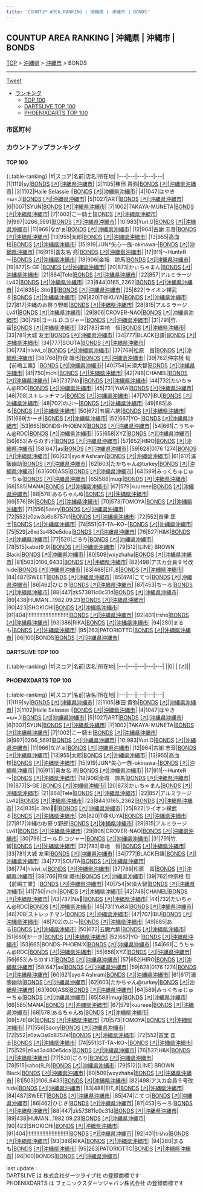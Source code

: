 ```yaml
---
title: 'COUNTUP AREA RANKING | 沖縄県 | 沖縄市 | BONDS'
---
```

## COUNTUP AREA RANKING | 沖縄県 | 沖縄市 | BONDS

[TOP](/darts/rank/) > [沖縄県](/darts/rank/沖縄県/) > [沖縄市](/darts/rank/沖縄県/沖縄市/) > BONDS

___

<a href="https://twitter.com/share?ref_src=twsrc%5Etfw" data-text="COUNTUP AREA RANKING | 沖縄県沖縄市BONDS" class="twitter-share-button" data-hashtags="DARTSLIVE,PHOENIXDARTS,darts,ダーツ" data-show-count="false">Tweet</a>

* [ランキング](#カウントアップランキング)
    * [TOP 100](#top-100)
    * [DARTSLIVE TOP 100](#dartslive-top-100)
    * [PHOENIXDARTS TOP 100](#phoenixdarts-top-100)

### 市区町村

<ul>

</ul>

### カウントアップランキング

#### TOP 100



{:.table-ranking}
|#|スコア|名前|店名|所在地|
|---|---|---|---|---|
|1|1119|<span class="rank-name-pd">sy</span>|<a href="/darts/rank/shops/69568.html">BONDS</a> <a href="https://vs.phoenixdarts.com/jp/shop/shopDetailInfo/s_69568?s_seq=69568">[↗]</a>|<a href="/darts/rank/沖縄県/沖縄市">沖縄県沖縄市</a>|
|2|1105|<span class="rank-name-pd">棟田 貴弥</span>|<a href="/darts/rank/shops/69568.html">BONDS</a> <a href="https://vs.phoenixdarts.com/jp/shop/shopDetailInfo/s_69568?s_seq=69568">[↗]</a>|<a href="/darts/rank/沖縄県/沖縄市">沖縄県沖縄市</a>|
|3|1102|<span class="rank-name-pd">Haile Selassie I</span>|<a href="/darts/rank/shops/69568.html">BONDS</a> <a href="https://vs.phoenixdarts.com/jp/shop/shopDetailInfo/s_69568?s_seq=69568">[↗]</a>|<a href="/darts/rank/沖縄県/沖縄市">沖縄県沖縄市</a>|
|4|1047|<span class="rank-name-pd">はやき =ω=.)</span>|<a href="/darts/rank/shops/69568.html">BONDS</a> <a href="https://vs.phoenixdarts.com/jp/shop/shopDetailInfo/s_69568?s_seq=69568">[↗]</a>|<a href="/darts/rank/沖縄県/沖縄市">沖縄県沖縄市</a>|
|5|1027|<span class="rank-name-pd">ART</span>|<a href="/darts/rank/shops/69568.html">BONDS</a> <a href="https://vs.phoenixdarts.com/jp/shop/shopDetailInfo/s_69568?s_seq=69568">[↗]</a>|<a href="/darts/rank/沖縄県/沖縄市">沖縄県沖縄市</a>|
|6|1007|<span class="rank-name-pd">SYUN</span>|<a href="/darts/rank/shops/69568.html">BONDS</a> <a href="https://vs.phoenixdarts.com/jp/shop/shopDetailInfo/s_69568?s_seq=69568">[↗]</a>|<a href="/darts/rank/沖縄県/沖縄市">沖縄県沖縄市</a>|
|7|1002|<span class="rank-name-pd">TAKAYA-MUNETA</span>|<a href="/darts/rank/shops/69568.html">BONDS</a> <a href="https://vs.phoenixdarts.com/jp/shop/shopDetailInfo/s_69568?s_seq=69568">[↗]</a>|<a href="/darts/rank/沖縄県/沖縄市">沖縄県沖縄市</a>|
|7|1002|<span class="rank-name-pd">こー騎士</span>|<a href="/darts/rank/shops/69568.html">BONDS</a> <a href="https://vs.phoenixdarts.com/jp/shop/shopDetailInfo/s_69568?s_seq=69568">[↗]</a>|<a href="/darts/rank/沖縄県/沖縄市">沖縄県沖縄市</a>|
|9|997|<span class="rank-name-pd">0266_5691</span>|<a href="/darts/rank/shops/69568.html">BONDS</a> <a href="https://vs.phoenixdarts.com/jp/shop/shopDetailInfo/s_69568?s_seq=69568">[↗]</a>|<a href="/darts/rank/沖縄県/沖縄市">沖縄県沖縄市</a>|
|10|983|<span class="rank-name-pd">Yuri.O</span>|<a href="/darts/rank/shops/69568.html">BONDS</a> <a href="https://vs.phoenixdarts.com/jp/shop/shopDetailInfo/s_69568?s_seq=69568">[↗]</a>|<a href="/darts/rank/沖縄県/沖縄市">沖縄県沖縄市</a>|
|11|966|<span class="rank-name-pd">ながぁ</span>|<a href="/darts/rank/shops/69568.html">BONDS</a> <a href="https://vs.phoenixdarts.com/jp/shop/shopDetailInfo/s_69568?s_seq=69568">[↗]</a>|<a href="/darts/rank/沖縄県/沖縄市">沖縄県沖縄市</a>|
|12|964|<span class="rank-name-pd"><span class="pro-icon-pd"></span>古謝 志音</span>|<a href="/darts/rank/shops/69568.html">BONDS</a> <a href="https://vs.phoenixdarts.com/jp/shop/shopDetailInfo/s_69568?s_seq=69568">[↗]</a>|<a href="/darts/rank/沖縄県/沖縄市">沖縄県沖縄市</a>|
|13|955|<span class="rank-name-pd">太郎</span>|<a href="/darts/rank/shops/69568.html">BONDS</a> <a href="https://vs.phoenixdarts.com/jp/shop/shopDetailInfo/s_69568?s_seq=69568">[↗]</a>|<a href="/darts/rank/沖縄県/沖縄市">沖縄県沖縄市</a>|
|13|955|<span class="rank-name-pd">高血 校</span>|<a href="/darts/rank/shops/69568.html">BONDS</a> <a href="https://vs.phoenixdarts.com/jp/shop/shopDetailInfo/s_69568?s_seq=69568">[↗]</a>|<a href="/darts/rank/沖縄県/沖縄市">沖縄県沖縄市</a>|
|15|919|<span class="rank-name-pd">JUN†矢心一族-okinawa-</span>|<a href="/darts/rank/shops/69568.html">BONDS</a> <a href="https://vs.phoenixdarts.com/jp/shop/shopDetailInfo/s_69568?s_seq=69568">[↗]</a>|<a href="/darts/rank/沖縄県/沖縄市">沖縄県沖縄市</a>|
|16|915|<span class="rank-name-pd">喜友名 亮</span>|<a href="/darts/rank/shops/69568.html">BONDS</a> <a href="https://vs.phoenixdarts.com/jp/shop/shopDetailInfo/s_69568?s_seq=69568">[↗]</a>|<a href="/darts/rank/沖縄県/沖縄市">沖縄県沖縄市</a>|
|17|911|<span class="rank-name-pd">～HunteR～</span>|<a href="/darts/rank/shops/69568.html">BONDS</a> <a href="https://vs.phoenixdarts.com/jp/shop/shopDetailInfo/s_69568?s_seq=69568">[↗]</a>|<a href="/darts/rank/沖縄県/沖縄市">沖縄県沖縄市</a>|
|18|906|<span class="rank-name-pd">金城　諒馬</span>|<a href="/darts/rank/shops/69568.html">BONDS</a> <a href="https://vs.phoenixdarts.com/jp/shop/shopDetailInfo/s_69568?s_seq=69568">[↗]</a>|<a href="/darts/rank/沖縄県/沖縄市">沖縄県沖縄市</a>|
|19|877|<span class="rank-name-pd">S-GE.</span>|<a href="/darts/rank/shops/69568.html">BONDS</a> <a href="https://vs.phoenixdarts.com/jp/shop/shopDetailInfo/s_69568?s_seq=69568">[↗]</a>|<a href="/darts/rank/沖縄県/沖縄市">沖縄県沖縄市</a>|
|20|873|<span class="rank-name-pd">かぃちゃまん</span>|<a href="/darts/rank/shops/69568.html">BONDS</a> <a href="https://vs.phoenixdarts.com/jp/shop/shopDetailInfo/s_69568?s_seq=69568">[↗]</a>|<a href="/darts/rank/沖縄県/沖縄市">沖縄県沖縄市</a>|
|21|864|<span class="rank-name-pd">Tele</span>|<a href="/darts/rank/shops/69568.html">BONDS</a> <a href="https://vs.phoenixdarts.com/jp/shop/shopDetailInfo/s_69568?s_seq=69568">[↗]</a>|<a href="/darts/rank/沖縄県/沖縄市">沖縄県沖縄市</a>|
|22|857|<span class="rank-name-pd">アルミラージLv42</span>|<a href="/darts/rank/shops/69568.html">BONDS</a> <a href="https://vs.phoenixdarts.com/jp/shop/shopDetailInfo/s_69568?s_seq=69568">[↗]</a>|<a href="/darts/rank/沖縄県/沖縄市">沖縄県沖縄市</a>|
|23|844|<span class="rank-name-pd">0165_2362</span>|<a href="/darts/rank/shops/69568.html">BONDS</a> <a href="https://vs.phoenixdarts.com/jp/shop/shopDetailInfo/s_69568?s_seq=69568">[↗]</a>|<a href="/darts/rank/沖縄県/沖縄市">沖縄県沖縄市</a>|
|24|835|<span class="rank-name-pd">c.3itö🦋✨</span>|<a href="/darts/rank/shops/69568.html">BONDS</a> <a href="https://vs.phoenixdarts.com/jp/shop/shopDetailInfo/s_69568?s_seq=69568">[↗]</a>|<a href="/darts/rank/沖縄県/沖縄市">沖縄県沖縄市</a>|
|25|822|<span class="rank-name-pd">ライオン裸武８</span>|<a href="/darts/rank/shops/69568.html">BONDS</a> <a href="https://vs.phoenixdarts.com/jp/shop/shopDetailInfo/s_69568?s_seq=69568">[↗]</a>|<a href="/darts/rank/沖縄県/沖縄市">沖縄県沖縄市</a>|
|26|820|<span class="rank-name-pd">T@KUYA</span>|<a href="/darts/rank/shops/69568.html">BONDS</a> <a href="https://vs.phoenixdarts.com/jp/shop/shopDetailInfo/s_69568?s_seq=69568">[↗]</a>|<a href="/darts/rank/沖縄県/沖縄市">沖縄県沖縄市</a>|
|27|817|<span class="rank-name-pd">沖縄のお祭り野郎</span>|<a href="/darts/rank/shops/69568.html">BONDS</a> <a href="https://vs.phoenixdarts.com/jp/shop/shopDetailInfo/s_69568?s_seq=69568">[↗]</a>|<a href="/darts/rank/沖縄県/沖縄市">沖縄県沖縄市</a>|
|28|815|<span class="rank-name-pd">アルミラージLv41</span>|<a href="/darts/rank/shops/69568.html">BONDS</a> <a href="https://vs.phoenixdarts.com/jp/shop/shopDetailInfo/s_69568?s_seq=69568">[↗]</a>|<a href="/darts/rank/沖縄県/沖縄市">沖縄県沖縄市</a>|
|29|806|<span class="rank-name-pd">CROVER-NAO</span>|<a href="/darts/rank/shops/69568.html">BONDS</a> <a href="https://vs.phoenixdarts.com/jp/shop/shopDetailInfo/s_69568?s_seq=69568">[↗]</a>|<a href="/darts/rank/沖縄県/沖縄市">沖縄県沖縄市</a>|
|30|796|<span class="rank-name-pd">ゴール.D.コジャー</span>|<a href="/darts/rank/shops/69568.html">BONDS</a> <a href="https://vs.phoenixdarts.com/jp/shop/shopDetailInfo/s_69568?s_seq=69568">[↗]</a>|<a href="/darts/rank/沖縄県/沖縄市">沖縄県沖縄市</a>|
|31|791|<span class="rank-name-pd">竹.留</span>|<a href="/darts/rank/shops/69568.html">BONDS</a> <a href="https://vs.phoenixdarts.com/jp/shop/shopDetailInfo/s_69568?s_seq=69568">[↗]</a>|<a href="/darts/rank/沖縄県/沖縄市">沖縄県沖縄市</a>|
|32|783|<span class="rank-name-pd">幸地　恒</span>|<a href="/darts/rank/shops/69568.html">BONDS</a> <a href="https://vs.phoenixdarts.com/jp/shop/shopDetailInfo/s_69568?s_seq=69568">[↗]</a>|<a href="/darts/rank/沖縄県/沖縄市">沖縄県沖縄市</a>|
|33|781|<span class="rank-name-pd"><span class="pro-icon-pd"></span>大城 友里</span>|<a href="/darts/rank/shops/69568.html">BONDS</a> <a href="https://vs.phoenixdarts.com/jp/shop/shopDetailInfo/s_69568?s_seq=69568">[↗]</a>|<a href="/darts/rank/沖縄県/沖縄市">沖縄県沖縄市</a>|
|34|777|<span class="rank-name-pd">BLACK日課</span>|<a href="/darts/rank/shops/69568.html">BONDS</a> <a href="https://vs.phoenixdarts.com/jp/shop/shopDetailInfo/s_69568?s_seq=69568">[↗]</a>|<a href="/darts/rank/沖縄県/沖縄市">沖縄県沖縄市</a>|
|34|777|<span class="rank-name-pd">SOUTA</span>|<a href="/darts/rank/shops/69568.html">BONDS</a> <a href="https://vs.phoenixdarts.com/jp/shop/shopDetailInfo/s_69568?s_seq=69568">[↗]</a>|<a href="/darts/rank/沖縄県/沖縄市">沖縄県沖縄市</a>|
|36|774|<span class="rank-name-pd">hivivi_o</span>|<a href="/darts/rank/shops/69568.html">BONDS</a> <a href="https://vs.phoenixdarts.com/jp/shop/shopDetailInfo/s_69568?s_seq=69568">[↗]</a>|<a href="/darts/rank/沖縄県/沖縄市">沖縄県沖縄市</a>|
|37|769|<span class="rank-name-pd">松原　昌</span>|<a href="/darts/rank/shops/69568.html">BONDS</a> <a href="https://vs.phoenixdarts.com/jp/shop/shopDetailInfo/s_69568?s_seq=69568">[↗]</a>|<a href="/darts/rank/沖縄県/沖縄市">沖縄県沖縄市</a>|
|38|766|<span class="rank-name-pd">狩俣 颯也</span>|<a href="/darts/rank/shops/69568.html">BONDS</a> <a href="https://vs.phoenixdarts.com/jp/shop/shopDetailInfo/s_69568?s_seq=69568">[↗]</a>|<a href="/darts/rank/沖縄県/沖縄市">沖縄県沖縄市</a>|
|39|762|<span class="rank-name-pd">仲宗根 旬【前嶋工業】</span>|<a href="/darts/rank/shops/69568.html">BONDS</a> <a href="https://vs.phoenixdarts.com/jp/shop/shopDetailInfo/s_69568?s_seq=69568">[↗]</a>|<a href="/darts/rank/沖縄県/沖縄市">沖縄県沖縄市</a>|
|40|754|<span class="rank-name-pd">米須大智</span>|<a href="/darts/rank/shops/69568.html">BONDS</a> <a href="https://vs.phoenixdarts.com/jp/shop/shopDetailInfo/s_69568?s_seq=69568">[↗]</a>|<a href="/darts/rank/沖縄県/沖縄市">沖縄県沖縄市</a>|
|41|750|<span class="rank-name-pd">mchi</span>|<a href="/darts/rank/shops/69568.html">BONDS</a> <a href="https://vs.phoenixdarts.com/jp/shop/shopDetailInfo/s_69568?s_seq=69568">[↗]</a>|<a href="/darts/rank/沖縄県/沖縄市">沖縄県沖縄市</a>|
|42|748|<span class="rank-name-pd">CHANEL</span>|<a href="/darts/rank/shops/69568.html">BONDS</a> <a href="https://vs.phoenixdarts.com/jp/shop/shopDetailInfo/s_69568?s_seq=69568">[↗]</a>|<a href="/darts/rank/沖縄県/沖縄市">沖縄県沖縄市</a>|
|43|737|<span class="rank-name-pd">Na🌻</span>|<a href="/darts/rank/shops/69568.html">BONDS</a> <a href="https://vs.phoenixdarts.com/jp/shop/shopDetailInfo/s_69568?s_seq=69568">[↗]</a>|<a href="/darts/rank/沖縄県/沖縄市">沖縄県沖縄市</a>|
|44|732|<span class="rank-name-pd">たいちゃん@RDC</span>|<a href="/darts/rank/shops/69568.html">BONDS</a> <a href="https://vs.phoenixdarts.com/jp/shop/shopDetailInfo/s_69568?s_seq=69568">[↗]</a>|<a href="/darts/rank/沖縄県/沖縄市">沖縄県沖縄市</a>|
|45|731|<span class="rank-name-pd">*YuKA*</span>|<a href="/darts/rank/shops/69568.html">BONDS</a> <a href="https://vs.phoenixdarts.com/jp/shop/shopDetailInfo/s_69568?s_seq=69568">[↗]</a>|<a href="/darts/rank/沖縄県/沖縄市">沖縄県沖縄市</a>|
|46|708|<span class="rank-name-pd">ストレッチマン</span>|<a href="/darts/rank/shops/69568.html">BONDS</a> <a href="https://vs.phoenixdarts.com/jp/shop/shopDetailInfo/s_69568?s_seq=69568">[↗]</a>|<a href="/darts/rank/沖縄県/沖縄市">沖縄県沖縄市</a>|
|47|707|<span class="rank-name-pd">IBU</span>|<a href="/darts/rank/shops/69568.html">BONDS</a> <a href="https://vs.phoenixdarts.com/jp/shop/shopDetailInfo/s_69568?s_seq=69568">[↗]</a>|<a href="/darts/rank/沖縄県/沖縄市">沖縄県沖縄市</a>|
|48|702|<span class="rank-name-pd">のぶ〜</span>|<a href="/darts/rank/shops/69568.html">BONDS</a> <a href="https://vs.phoenixdarts.com/jp/shop/shopDetailInfo/s_69568?s_seq=69568">[↗]</a>|<a href="/darts/rank/沖縄県/沖縄市">沖縄県沖縄市</a>|
|49|685|<span class="rank-name-pd">ある</span>|<a href="/darts/rank/shops/69568.html">BONDS</a> <a href="https://vs.phoenixdarts.com/jp/shop/shopDetailInfo/s_69568?s_seq=69568">[↗]</a>|<a href="/darts/rank/沖縄県/沖縄市">沖縄県沖縄市</a>|
|50|672|<span class="rank-name-pd">五臓六腑</span>|<a href="/darts/rank/shops/69568.html">BONDS</a> <a href="https://vs.phoenixdarts.com/jp/shop/shopDetailInfo/s_69568?s_seq=69568">[↗]</a>|<a href="/darts/rank/沖縄県/沖縄市">沖縄県沖縄市</a>|
|51|669|<span class="rank-name-pd">かーき</span>|<a href="/darts/rank/shops/69568.html">BONDS</a> <a href="https://vs.phoenixdarts.com/jp/shop/shopDetailInfo/s_69568?s_seq=69568">[↗]</a>|<a href="/darts/rank/沖縄県/沖縄市">沖縄県沖縄市</a>|
|52|667|<span class="rank-name-pd">YO-</span>|<a href="/darts/rank/shops/69568.html">BONDS</a> <a href="https://vs.phoenixdarts.com/jp/shop/shopDetailInfo/s_69568?s_seq=69568">[↗]</a>|<a href="/darts/rank/沖縄県/沖縄市">沖縄県沖縄市</a>|
|53|665|<span class="rank-name-pd">BONDS-PHOENIX</span>|<a href="/darts/rank/shops/69568.html">BONDS</a> <a href="https://vs.phoenixdarts.com/jp/shop/shopDetailInfo/s_69568?s_seq=69568">[↗]</a>|<a href="/darts/rank/沖縄県/沖縄市">沖縄県沖縄市</a>|
|54|661|<span class="rank-name-pd">こうちゃん@RDC</span>|<a href="/darts/rank/shops/69568.html">BONDS</a> <a href="https://vs.phoenixdarts.com/jp/shop/shopDetailInfo/s_69568?s_seq=69568">[↗]</a>|<a href="/darts/rank/沖縄県/沖縄市">沖縄県沖縄市</a>|
|55|658|<span class="rank-name-pd">XYZ</span>|<a href="/darts/rank/shops/69568.html">BONDS</a> <a href="https://vs.phoenixdarts.com/jp/shop/shopDetailInfo/s_69568?s_seq=69568">[↗]</a>|<a href="/darts/rank/沖縄県/沖縄市">沖縄県沖縄市</a>|
|56|653|<span class="rank-name-pd">みらのすけ</span>|<a href="/darts/rank/shops/69568.html">BONDS</a> <a href="https://vs.phoenixdarts.com/jp/shop/shopDetailInfo/s_69568?s_seq=69568">[↗]</a>|<a href="/darts/rank/沖縄県/沖縄市">沖縄県沖縄市</a>|
|57|652|<span class="rank-name-pd">HIRO</span>|<a href="/darts/rank/shops/69568.html">BONDS</a> <a href="https://vs.phoenixdarts.com/jp/shop/shopDetailInfo/s_69568?s_seq=69568">[↗]</a>|<a href="/darts/rank/沖縄県/沖縄市">沖縄県沖縄市</a>|
|58|647|<span class="rank-name-pd">as</span>|<a href="/darts/rank/shops/69568.html">BONDS</a> <a href="https://vs.phoenixdarts.com/jp/shop/shopDetailInfo/s_69568?s_seq=69568">[↗]</a>|<a href="/darts/rank/沖縄県/沖縄市">沖縄県沖縄市</a>|
|59|628|<span class="rank-name-pd">0176 1274</span>|<a href="/darts/rank/shops/69568.html">BONDS</a> <a href="https://vs.phoenixdarts.com/jp/shop/shopDetailInfo/s_69568?s_seq=69568">[↗]</a>|<a href="/darts/rank/沖縄県/沖縄市">沖縄県沖縄市</a>|
|60|621|<span class="rank-name-pd">syo＃Ashram</span>|<a href="/darts/rank/shops/69568.html">BONDS</a> <a href="https://vs.phoenixdarts.com/jp/shop/shopDetailInfo/s_69568?s_seq=69568">[↗]</a>|<a href="/darts/rank/沖縄県/沖縄市">沖縄県沖縄市</a>|
|61|617|<span class="rank-name-pd">浦飯幽助</span>|<a href="/darts/rank/shops/69568.html">BONDS</a> <a href="https://vs.phoenixdarts.com/jp/shop/shopDetailInfo/s_69568?s_seq=69568">[↗]</a>|<a href="/darts/rank/沖縄県/沖縄市">沖縄県沖縄市</a>|
|62|603|<span class="rank-name-pd">たかちゃん@turkey</span>|<a href="/darts/rank/shops/69568.html">BONDS</a> <a href="https://vs.phoenixdarts.com/jp/shop/shopDetailInfo/s_69568?s_seq=69568">[↗]</a>|<a href="/darts/rank/沖縄県/沖縄市">沖縄県沖縄市</a>|
|63|600|<span class="rank-name-pd">ASS</span>|<a href="/darts/rank/shops/69568.html">BONDS</a> <a href="https://vs.phoenixdarts.com/jp/shop/shopDetailInfo/s_69568?s_seq=69568">[↗]</a>|<a href="/darts/rank/沖縄県/沖縄市">沖縄県沖縄市</a>|
|64|589|<span class="rank-name-pd">みっくちゅじゅーちゅ</span>|<a href="/darts/rank/shops/69568.html">BONDS</a> <a href="https://vs.phoenixdarts.com/jp/shop/shopDetailInfo/s_69568?s_seq=69568">[↗]</a>|<a href="/darts/rank/沖縄県/沖縄市">沖縄県沖縄市</a>|
|65|588|<span class="rank-name-pd">mugi</span>|<a href="/darts/rank/shops/69568.html">BONDS</a> <a href="https://vs.phoenixdarts.com/jp/shop/shopDetailInfo/s_69568?s_seq=69568">[↗]</a>|<a href="/darts/rank/沖縄県/沖縄市">沖縄県沖縄市</a>|
|66|585|<span class="rank-name-pd">MANA</span>|<a href="/darts/rank/shops/69568.html">BONDS</a> <a href="https://vs.phoenixdarts.com/jp/shop/shopDetailInfo/s_69568?s_seq=69568">[↗]</a>|<a href="/darts/rank/沖縄県/沖縄市">沖縄県沖縄市</a>|
|67|579|<span class="rank-name-pd">kuureee</span>|<a href="/darts/rank/shops/69568.html">BONDS</a> <a href="https://vs.phoenixdarts.com/jp/shop/shopDetailInfo/s_69568?s_seq=69568">[↗]</a>|<a href="/darts/rank/沖縄県/沖縄市">沖縄県沖縄市</a>|
|68|578|<span class="rank-name-pd">あるちゃんぬ</span>|<a href="/darts/rank/shops/69568.html">BONDS</a> <a href="https://vs.phoenixdarts.com/jp/shop/shopDetailInfo/s_69568?s_seq=69568">[↗]</a>|<a href="/darts/rank/沖縄県/沖縄市">沖縄県沖縄市</a>|
|69|576|<span class="rank-name-pd">BK</span>|<a href="/darts/rank/shops/69568.html">BONDS</a> <a href="https://vs.phoenixdarts.com/jp/shop/shopDetailInfo/s_69568?s_seq=69568">[↗]</a>|<a href="/darts/rank/沖縄県/沖縄市">沖縄県沖縄市</a>|
|70|573|<span class="rank-name-pd">TOMOYA</span>|<a href="/darts/rank/shops/69568.html">BONDS</a> <a href="https://vs.phoenixdarts.com/jp/shop/shopDetailInfo/s_69568?s_seq=69568">[↗]</a>|<a href="/darts/rank/沖縄県/沖縄市">沖縄県沖縄市</a>|
|71|556|<span class="rank-name-pd">Saory</span>|<a href="/darts/rank/shops/69568.html">BONDS</a> <a href="https://vs.phoenixdarts.com/jp/shop/shopDetailInfo/s_69568?s_seq=69568">[↗]</a>|<a href="/darts/rank/沖縄県/沖縄市">沖縄県沖縄市</a>|
|72|552|<span class="rank-name-pd">z0zw3a6b8757e1</span>|<a href="/darts/rank/shops/69568.html">BONDS</a> <a href="https://vs.phoenixdarts.com/jp/shop/shopDetailInfo/s_69568?s_seq=69568">[↗]</a>|<a href="/darts/rank/沖縄県/沖縄市">沖縄県沖縄市</a>|
|72|552|<span class="rank-name-pd"><span class="pro-icon-pd"></span>首里 匡士</span>|<a href="/darts/rank/shops/69568.html">BONDS</a> <a href="https://vs.phoenixdarts.com/jp/shop/shopDetailInfo/s_69568?s_seq=69568">[↗]</a>|<a href="/darts/rank/沖縄県/沖縄市">沖縄県沖縄市</a>|
|74|551|<span class="rank-name-pd">GT-TA~KO~</span>|<a href="/darts/rank/shops/69568.html">BONDS</a> <a href="https://vs.phoenixdarts.com/jp/shop/shopDetailInfo/s_69568?s_seq=69568">[↗]</a>|<a href="/darts/rank/沖縄県/沖縄市">沖縄県沖縄市</a>|
|75|529|<span class="rank-name-pd">z6xd3a480e5dca</span>|<a href="/darts/rank/shops/69568.html">BONDS</a> <a href="https://vs.phoenixdarts.com/jp/shop/shopDetailInfo/s_69568?s_seq=69568">[↗]</a>|<a href="/darts/rank/沖縄県/沖縄市">沖縄県沖縄市</a>|
|76|527|<span class="rank-name-pd">H&amp;K</span>|<a href="/darts/rank/shops/69568.html">BONDS</a> <a href="https://vs.phoenixdarts.com/jp/shop/shopDetailInfo/s_69568?s_seq=69568">[↗]</a>|<a href="/darts/rank/沖縄県/沖縄市">沖縄県沖縄市</a>|
|77|520|<span class="rank-name-pd">ごろり</span>|<a href="/darts/rank/shops/69568.html">BONDS</a> <a href="https://vs.phoenixdarts.com/jp/shop/shopDetailInfo/s_69568?s_seq=69568">[↗]</a>|<a href="/darts/rank/沖縄県/沖縄市">沖縄県沖縄市</a>|
|78|515|<span class="rank-name-pd">kabo(9_9)</span>|<a href="/darts/rank/shops/69568.html">BONDS</a> <a href="https://vs.phoenixdarts.com/jp/shop/shopDetailInfo/s_69568?s_seq=69568">[↗]</a>|<a href="/darts/rank/沖縄県/沖縄市">沖縄県沖縄市</a>|
|79|512|<span class="rank-name-pd">[LINE] BROWN Black</span>|<a href="/darts/rank/shops/69568.html">BONDS</a> <a href="https://vs.phoenixdarts.com/jp/shop/shopDetailInfo/s_69568?s_seq=69568">[↗]</a>|<a href="/darts/rank/沖縄県/沖縄市">沖縄県沖縄市</a>|
|80|509|<span class="rank-name-pd">wxyzhaha</span>|<a href="/darts/rank/shops/69568.html">BONDS</a> <a href="https://vs.phoenixdarts.com/jp/shop/shopDetailInfo/s_69568?s_seq=69568">[↗]</a>|<a href="/darts/rank/沖縄県/沖縄市">沖縄県沖縄市</a>|
|81|503|<span class="rank-name-pd">0106_6433</span>|<a href="/darts/rank/shops/69568.html">BONDS</a> <a href="https://vs.phoenixdarts.com/jp/shop/shopDetailInfo/s_69568?s_seq=69568">[↗]</a>|<a href="/darts/rank/沖縄県/沖縄市">沖縄県沖縄市</a>|
|82|498|<span class="rank-name-pd">アスカ会員９号改hide</span>|<a href="/darts/rank/shops/69568.html">BONDS</a> <a href="https://vs.phoenixdarts.com/jp/shop/shopDetailInfo/s_69568?s_seq=69568">[↗]</a>|<a href="/darts/rank/沖縄県/沖縄市">沖縄県沖縄市</a>|
|83|488|<span class="rank-name-pd">EIT_8</span>|<a href="/darts/rank/shops/69568.html">BONDS</a> <a href="https://vs.phoenixdarts.com/jp/shop/shopDetailInfo/s_69568?s_seq=69568">[↗]</a>|<a href="/darts/rank/沖縄県/沖縄市">沖縄県沖縄市</a>|
|84|487|<span class="rank-name-pd">SWEET</span>|<a href="/darts/rank/shops/69568.html">BONDS</a> <a href="https://vs.phoenixdarts.com/jp/shop/shopDetailInfo/s_69568?s_seq=69568">[↗]</a>|<a href="/darts/rank/沖縄県/沖縄市">沖縄県沖縄市</a>|
|85|474|<span class="rank-name-pd">こてつ</span>|<a href="/darts/rank/shops/69568.html">BONDS</a> <a href="https://vs.phoenixdarts.com/jp/shop/shopDetailInfo/s_69568?s_seq=69568">[↗]</a>|<a href="/darts/rank/沖縄県/沖縄市">沖縄県沖縄市</a>|
|86|462|<span class="rank-name-pd">ひじき</span>|<a href="/darts/rank/shops/69568.html">BONDS</a> <a href="https://vs.phoenixdarts.com/jp/shop/shopDetailInfo/s_69568?s_seq=69568">[↗]</a>|<a href="/darts/rank/沖縄県/沖縄市">沖縄県沖縄市</a>|
|87|453|<span class="rank-name-pd">ちーろ</span>|<a href="/darts/rank/shops/69568.html">BONDS</a> <a href="https://vs.phoenixdarts.com/jp/shop/shopDetailInfo/s_69568?s_seq=69568">[↗]</a>|<a href="/darts/rank/沖縄県/沖縄市">沖縄県沖縄市</a>|
|88|447|<span class="rank-name-pd">zk573811c0c31d</span>|<a href="/darts/rank/shops/69568.html">BONDS</a> <a href="https://vs.phoenixdarts.com/jp/shop/shopDetailInfo/s_69568?s_seq=69568">[↗]</a>|<a href="/darts/rank/沖縄県/沖縄市">沖縄県沖縄市</a>|
|89|438|<span class="rank-name-pd">HUMAN...1982.09.23</span>|<a href="/darts/rank/shops/69568.html">BONDS</a> <a href="https://vs.phoenixdarts.com/jp/shop/shopDetailInfo/s_69568?s_seq=69568">[↗]</a>|<a href="/darts/rank/沖縄県/沖縄市">沖縄県沖縄市</a>|
|90|423|<span class="rank-name-pd">SHOKICHI</span>|<a href="/darts/rank/shops/69568.html">BONDS</a> <a href="https://vs.phoenixdarts.com/jp/shop/shopDetailInfo/s_69568?s_seq=69568">[↗]</a>|<a href="/darts/rank/沖縄県/沖縄市">沖縄県沖縄市</a>|
|91|404|<span class="rank-name-pd">!!!!!!!!!!!!!!!!!!!!!!!!!!!</span>|<a href="/darts/rank/shops/69568.html">BONDS</a> <a href="https://vs.phoenixdarts.com/jp/shop/shopDetailInfo/s_69568?s_seq=69568">[↗]</a>|<a href="/darts/rank/沖縄県/沖縄市">沖縄県沖縄市</a>|
|92|401|<span class="rank-name-pd">trsho</span>|<a href="/darts/rank/shops/69568.html">BONDS</a> <a href="https://vs.phoenixdarts.com/jp/shop/shopDetailInfo/s_69568?s_seq=69568">[↗]</a>|<a href="/darts/rank/沖縄県/沖縄市">沖縄県沖縄市</a>|
|93|386|<span class="rank-name-pd">RIKA</span>|<a href="/darts/rank/shops/69568.html">BONDS</a> <a href="https://vs.phoenixdarts.com/jp/shop/shopDetailInfo/s_69568?s_seq=69568">[↗]</a>|<a href="/darts/rank/沖縄県/沖縄市">沖縄県沖縄市</a>|
|94|280|<span class="rank-name-pd">まるも</span>|<a href="/darts/rank/shops/69568.html">BONDS</a> <a href="https://vs.phoenixdarts.com/jp/shop/shopDetailInfo/s_69568?s_seq=69568">[↗]</a>|<a href="/darts/rank/沖縄県/沖縄市">沖縄県沖縄市</a>|
|95|263|<span class="rank-name-pd">PATORIOTTO</span>|<a href="/darts/rank/shops/69568.html">BONDS</a> <a href="https://vs.phoenixdarts.com/jp/shop/shopDetailInfo/s_69568?s_seq=69568">[↗]</a>|<a href="/darts/rank/沖縄県/沖縄市">沖縄県沖縄市</a>|
|96|100|<span class="rank-name-pd">BONDS</span>|<a href="/darts/rank/shops/69568.html">BONDS</a> <a href="https://vs.phoenixdarts.com/jp/shop/shopDetailInfo/s_69568?s_seq=69568">[↗]</a>|<a href="/darts/rank/沖縄県/沖縄市">沖縄県沖縄市</a>|


#### DARTSLIVE TOP 100



{:.table-ranking}
|#|スコア|名前|店名|所在地|
|---|---|---|---|---|
||0|<span class="rank-name-dl"> </span>|<a href="/darts/rank/shops/.html"></a> <a href="">[↗]</a>|<a href="/darts/rank//"></a>|


#### PHOENIXDARTS TOP 100



{:.table-ranking}
|#|スコア|名前|店名|所在地|
|---|---|---|---|---|
|1|1119|<span class="rank-name-pd">sy</span>|<a href="/darts/rank/shops/69568.html">BONDS</a> <a href="https://vs.phoenixdarts.com/jp/shop/shopDetailInfo/s_69568?s_seq=69568">[↗]</a>|<a href="/darts/rank/沖縄県/沖縄市">沖縄県沖縄市</a>|
|2|1105|<span class="rank-name-pd">棟田 貴弥</span>|<a href="/darts/rank/shops/69568.html">BONDS</a> <a href="https://vs.phoenixdarts.com/jp/shop/shopDetailInfo/s_69568?s_seq=69568">[↗]</a>|<a href="/darts/rank/沖縄県/沖縄市">沖縄県沖縄市</a>|
|3|1102|<span class="rank-name-pd">Haile Selassie I</span>|<a href="/darts/rank/shops/69568.html">BONDS</a> <a href="https://vs.phoenixdarts.com/jp/shop/shopDetailInfo/s_69568?s_seq=69568">[↗]</a>|<a href="/darts/rank/沖縄県/沖縄市">沖縄県沖縄市</a>|
|4|1047|<span class="rank-name-pd">はやき =ω=.)</span>|<a href="/darts/rank/shops/69568.html">BONDS</a> <a href="https://vs.phoenixdarts.com/jp/shop/shopDetailInfo/s_69568?s_seq=69568">[↗]</a>|<a href="/darts/rank/沖縄県/沖縄市">沖縄県沖縄市</a>|
|5|1027|<span class="rank-name-pd">ART</span>|<a href="/darts/rank/shops/69568.html">BONDS</a> <a href="https://vs.phoenixdarts.com/jp/shop/shopDetailInfo/s_69568?s_seq=69568">[↗]</a>|<a href="/darts/rank/沖縄県/沖縄市">沖縄県沖縄市</a>|
|6|1007|<span class="rank-name-pd">SYUN</span>|<a href="/darts/rank/shops/69568.html">BONDS</a> <a href="https://vs.phoenixdarts.com/jp/shop/shopDetailInfo/s_69568?s_seq=69568">[↗]</a>|<a href="/darts/rank/沖縄県/沖縄市">沖縄県沖縄市</a>|
|7|1002|<span class="rank-name-pd">TAKAYA-MUNETA</span>|<a href="/darts/rank/shops/69568.html">BONDS</a> <a href="https://vs.phoenixdarts.com/jp/shop/shopDetailInfo/s_69568?s_seq=69568">[↗]</a>|<a href="/darts/rank/沖縄県/沖縄市">沖縄県沖縄市</a>|
|7|1002|<span class="rank-name-pd">こー騎士</span>|<a href="/darts/rank/shops/69568.html">BONDS</a> <a href="https://vs.phoenixdarts.com/jp/shop/shopDetailInfo/s_69568?s_seq=69568">[↗]</a>|<a href="/darts/rank/沖縄県/沖縄市">沖縄県沖縄市</a>|
|9|997|<span class="rank-name-pd">0266_5691</span>|<a href="/darts/rank/shops/69568.html">BONDS</a> <a href="https://vs.phoenixdarts.com/jp/shop/shopDetailInfo/s_69568?s_seq=69568">[↗]</a>|<a href="/darts/rank/沖縄県/沖縄市">沖縄県沖縄市</a>|
|10|983|<span class="rank-name-pd">Yuri.O</span>|<a href="/darts/rank/shops/69568.html">BONDS</a> <a href="https://vs.phoenixdarts.com/jp/shop/shopDetailInfo/s_69568?s_seq=69568">[↗]</a>|<a href="/darts/rank/沖縄県/沖縄市">沖縄県沖縄市</a>|
|11|966|<span class="rank-name-pd">ながぁ</span>|<a href="/darts/rank/shops/69568.html">BONDS</a> <a href="https://vs.phoenixdarts.com/jp/shop/shopDetailInfo/s_69568?s_seq=69568">[↗]</a>|<a href="/darts/rank/沖縄県/沖縄市">沖縄県沖縄市</a>|
|12|964|<span class="rank-name-pd"><span class="pro-icon-pd"></span>古謝 志音</span>|<a href="/darts/rank/shops/69568.html">BONDS</a> <a href="https://vs.phoenixdarts.com/jp/shop/shopDetailInfo/s_69568?s_seq=69568">[↗]</a>|<a href="/darts/rank/沖縄県/沖縄市">沖縄県沖縄市</a>|
|13|955|<span class="rank-name-pd">太郎</span>|<a href="/darts/rank/shops/69568.html">BONDS</a> <a href="https://vs.phoenixdarts.com/jp/shop/shopDetailInfo/s_69568?s_seq=69568">[↗]</a>|<a href="/darts/rank/沖縄県/沖縄市">沖縄県沖縄市</a>|
|13|955|<span class="rank-name-pd">高血 校</span>|<a href="/darts/rank/shops/69568.html">BONDS</a> <a href="https://vs.phoenixdarts.com/jp/shop/shopDetailInfo/s_69568?s_seq=69568">[↗]</a>|<a href="/darts/rank/沖縄県/沖縄市">沖縄県沖縄市</a>|
|15|919|<span class="rank-name-pd">JUN†矢心一族-okinawa-</span>|<a href="/darts/rank/shops/69568.html">BONDS</a> <a href="https://vs.phoenixdarts.com/jp/shop/shopDetailInfo/s_69568?s_seq=69568">[↗]</a>|<a href="/darts/rank/沖縄県/沖縄市">沖縄県沖縄市</a>|
|16|915|<span class="rank-name-pd">喜友名 亮</span>|<a href="/darts/rank/shops/69568.html">BONDS</a> <a href="https://vs.phoenixdarts.com/jp/shop/shopDetailInfo/s_69568?s_seq=69568">[↗]</a>|<a href="/darts/rank/沖縄県/沖縄市">沖縄県沖縄市</a>|
|17|911|<span class="rank-name-pd">～HunteR～</span>|<a href="/darts/rank/shops/69568.html">BONDS</a> <a href="https://vs.phoenixdarts.com/jp/shop/shopDetailInfo/s_69568?s_seq=69568">[↗]</a>|<a href="/darts/rank/沖縄県/沖縄市">沖縄県沖縄市</a>|
|18|906|<span class="rank-name-pd">金城　諒馬</span>|<a href="/darts/rank/shops/69568.html">BONDS</a> <a href="https://vs.phoenixdarts.com/jp/shop/shopDetailInfo/s_69568?s_seq=69568">[↗]</a>|<a href="/darts/rank/沖縄県/沖縄市">沖縄県沖縄市</a>|
|19|877|<span class="rank-name-pd">S-GE.</span>|<a href="/darts/rank/shops/69568.html">BONDS</a> <a href="https://vs.phoenixdarts.com/jp/shop/shopDetailInfo/s_69568?s_seq=69568">[↗]</a>|<a href="/darts/rank/沖縄県/沖縄市">沖縄県沖縄市</a>|
|20|873|<span class="rank-name-pd">かぃちゃまん</span>|<a href="/darts/rank/shops/69568.html">BONDS</a> <a href="https://vs.phoenixdarts.com/jp/shop/shopDetailInfo/s_69568?s_seq=69568">[↗]</a>|<a href="/darts/rank/沖縄県/沖縄市">沖縄県沖縄市</a>|
|21|864|<span class="rank-name-pd">Tele</span>|<a href="/darts/rank/shops/69568.html">BONDS</a> <a href="https://vs.phoenixdarts.com/jp/shop/shopDetailInfo/s_69568?s_seq=69568">[↗]</a>|<a href="/darts/rank/沖縄県/沖縄市">沖縄県沖縄市</a>|
|22|857|<span class="rank-name-pd">アルミラージLv42</span>|<a href="/darts/rank/shops/69568.html">BONDS</a> <a href="https://vs.phoenixdarts.com/jp/shop/shopDetailInfo/s_69568?s_seq=69568">[↗]</a>|<a href="/darts/rank/沖縄県/沖縄市">沖縄県沖縄市</a>|
|23|844|<span class="rank-name-pd">0165_2362</span>|<a href="/darts/rank/shops/69568.html">BONDS</a> <a href="https://vs.phoenixdarts.com/jp/shop/shopDetailInfo/s_69568?s_seq=69568">[↗]</a>|<a href="/darts/rank/沖縄県/沖縄市">沖縄県沖縄市</a>|
|24|835|<span class="rank-name-pd">c.3itö🦋✨</span>|<a href="/darts/rank/shops/69568.html">BONDS</a> <a href="https://vs.phoenixdarts.com/jp/shop/shopDetailInfo/s_69568?s_seq=69568">[↗]</a>|<a href="/darts/rank/沖縄県/沖縄市">沖縄県沖縄市</a>|
|25|822|<span class="rank-name-pd">ライオン裸武８</span>|<a href="/darts/rank/shops/69568.html">BONDS</a> <a href="https://vs.phoenixdarts.com/jp/shop/shopDetailInfo/s_69568?s_seq=69568">[↗]</a>|<a href="/darts/rank/沖縄県/沖縄市">沖縄県沖縄市</a>|
|26|820|<span class="rank-name-pd">T@KUYA</span>|<a href="/darts/rank/shops/69568.html">BONDS</a> <a href="https://vs.phoenixdarts.com/jp/shop/shopDetailInfo/s_69568?s_seq=69568">[↗]</a>|<a href="/darts/rank/沖縄県/沖縄市">沖縄県沖縄市</a>|
|27|817|<span class="rank-name-pd">沖縄のお祭り野郎</span>|<a href="/darts/rank/shops/69568.html">BONDS</a> <a href="https://vs.phoenixdarts.com/jp/shop/shopDetailInfo/s_69568?s_seq=69568">[↗]</a>|<a href="/darts/rank/沖縄県/沖縄市">沖縄県沖縄市</a>|
|28|815|<span class="rank-name-pd">アルミラージLv41</span>|<a href="/darts/rank/shops/69568.html">BONDS</a> <a href="https://vs.phoenixdarts.com/jp/shop/shopDetailInfo/s_69568?s_seq=69568">[↗]</a>|<a href="/darts/rank/沖縄県/沖縄市">沖縄県沖縄市</a>|
|29|806|<span class="rank-name-pd">CROVER-NAO</span>|<a href="/darts/rank/shops/69568.html">BONDS</a> <a href="https://vs.phoenixdarts.com/jp/shop/shopDetailInfo/s_69568?s_seq=69568">[↗]</a>|<a href="/darts/rank/沖縄県/沖縄市">沖縄県沖縄市</a>|
|30|796|<span class="rank-name-pd">ゴール.D.コジャー</span>|<a href="/darts/rank/shops/69568.html">BONDS</a> <a href="https://vs.phoenixdarts.com/jp/shop/shopDetailInfo/s_69568?s_seq=69568">[↗]</a>|<a href="/darts/rank/沖縄県/沖縄市">沖縄県沖縄市</a>|
|31|791|<span class="rank-name-pd">竹.留</span>|<a href="/darts/rank/shops/69568.html">BONDS</a> <a href="https://vs.phoenixdarts.com/jp/shop/shopDetailInfo/s_69568?s_seq=69568">[↗]</a>|<a href="/darts/rank/沖縄県/沖縄市">沖縄県沖縄市</a>|
|32|783|<span class="rank-name-pd">幸地　恒</span>|<a href="/darts/rank/shops/69568.html">BONDS</a> <a href="https://vs.phoenixdarts.com/jp/shop/shopDetailInfo/s_69568?s_seq=69568">[↗]</a>|<a href="/darts/rank/沖縄県/沖縄市">沖縄県沖縄市</a>|
|33|781|<span class="rank-name-pd"><span class="pro-icon-pd"></span>大城 友里</span>|<a href="/darts/rank/shops/69568.html">BONDS</a> <a href="https://vs.phoenixdarts.com/jp/shop/shopDetailInfo/s_69568?s_seq=69568">[↗]</a>|<a href="/darts/rank/沖縄県/沖縄市">沖縄県沖縄市</a>|
|34|777|<span class="rank-name-pd">BLACK日課</span>|<a href="/darts/rank/shops/69568.html">BONDS</a> <a href="https://vs.phoenixdarts.com/jp/shop/shopDetailInfo/s_69568?s_seq=69568">[↗]</a>|<a href="/darts/rank/沖縄県/沖縄市">沖縄県沖縄市</a>|
|34|777|<span class="rank-name-pd">SOUTA</span>|<a href="/darts/rank/shops/69568.html">BONDS</a> <a href="https://vs.phoenixdarts.com/jp/shop/shopDetailInfo/s_69568?s_seq=69568">[↗]</a>|<a href="/darts/rank/沖縄県/沖縄市">沖縄県沖縄市</a>|
|36|774|<span class="rank-name-pd">hivivi_o</span>|<a href="/darts/rank/shops/69568.html">BONDS</a> <a href="https://vs.phoenixdarts.com/jp/shop/shopDetailInfo/s_69568?s_seq=69568">[↗]</a>|<a href="/darts/rank/沖縄県/沖縄市">沖縄県沖縄市</a>|
|37|769|<span class="rank-name-pd">松原　昌</span>|<a href="/darts/rank/shops/69568.html">BONDS</a> <a href="https://vs.phoenixdarts.com/jp/shop/shopDetailInfo/s_69568?s_seq=69568">[↗]</a>|<a href="/darts/rank/沖縄県/沖縄市">沖縄県沖縄市</a>|
|38|766|<span class="rank-name-pd">狩俣 颯也</span>|<a href="/darts/rank/shops/69568.html">BONDS</a> <a href="https://vs.phoenixdarts.com/jp/shop/shopDetailInfo/s_69568?s_seq=69568">[↗]</a>|<a href="/darts/rank/沖縄県/沖縄市">沖縄県沖縄市</a>|
|39|762|<span class="rank-name-pd">仲宗根 旬【前嶋工業】</span>|<a href="/darts/rank/shops/69568.html">BONDS</a> <a href="https://vs.phoenixdarts.com/jp/shop/shopDetailInfo/s_69568?s_seq=69568">[↗]</a>|<a href="/darts/rank/沖縄県/沖縄市">沖縄県沖縄市</a>|
|40|754|<span class="rank-name-pd">米須大智</span>|<a href="/darts/rank/shops/69568.html">BONDS</a> <a href="https://vs.phoenixdarts.com/jp/shop/shopDetailInfo/s_69568?s_seq=69568">[↗]</a>|<a href="/darts/rank/沖縄県/沖縄市">沖縄県沖縄市</a>|
|41|750|<span class="rank-name-pd">mchi</span>|<a href="/darts/rank/shops/69568.html">BONDS</a> <a href="https://vs.phoenixdarts.com/jp/shop/shopDetailInfo/s_69568?s_seq=69568">[↗]</a>|<a href="/darts/rank/沖縄県/沖縄市">沖縄県沖縄市</a>|
|42|748|<span class="rank-name-pd">CHANEL</span>|<a href="/darts/rank/shops/69568.html">BONDS</a> <a href="https://vs.phoenixdarts.com/jp/shop/shopDetailInfo/s_69568?s_seq=69568">[↗]</a>|<a href="/darts/rank/沖縄県/沖縄市">沖縄県沖縄市</a>|
|43|737|<span class="rank-name-pd">Na🌻</span>|<a href="/darts/rank/shops/69568.html">BONDS</a> <a href="https://vs.phoenixdarts.com/jp/shop/shopDetailInfo/s_69568?s_seq=69568">[↗]</a>|<a href="/darts/rank/沖縄県/沖縄市">沖縄県沖縄市</a>|
|44|732|<span class="rank-name-pd">たいちゃん@RDC</span>|<a href="/darts/rank/shops/69568.html">BONDS</a> <a href="https://vs.phoenixdarts.com/jp/shop/shopDetailInfo/s_69568?s_seq=69568">[↗]</a>|<a href="/darts/rank/沖縄県/沖縄市">沖縄県沖縄市</a>|
|45|731|<span class="rank-name-pd">*YuKA*</span>|<a href="/darts/rank/shops/69568.html">BONDS</a> <a href="https://vs.phoenixdarts.com/jp/shop/shopDetailInfo/s_69568?s_seq=69568">[↗]</a>|<a href="/darts/rank/沖縄県/沖縄市">沖縄県沖縄市</a>|
|46|708|<span class="rank-name-pd">ストレッチマン</span>|<a href="/darts/rank/shops/69568.html">BONDS</a> <a href="https://vs.phoenixdarts.com/jp/shop/shopDetailInfo/s_69568?s_seq=69568">[↗]</a>|<a href="/darts/rank/沖縄県/沖縄市">沖縄県沖縄市</a>|
|47|707|<span class="rank-name-pd">IBU</span>|<a href="/darts/rank/shops/69568.html">BONDS</a> <a href="https://vs.phoenixdarts.com/jp/shop/shopDetailInfo/s_69568?s_seq=69568">[↗]</a>|<a href="/darts/rank/沖縄県/沖縄市">沖縄県沖縄市</a>|
|48|702|<span class="rank-name-pd">のぶ〜</span>|<a href="/darts/rank/shops/69568.html">BONDS</a> <a href="https://vs.phoenixdarts.com/jp/shop/shopDetailInfo/s_69568?s_seq=69568">[↗]</a>|<a href="/darts/rank/沖縄県/沖縄市">沖縄県沖縄市</a>|
|49|685|<span class="rank-name-pd">ある</span>|<a href="/darts/rank/shops/69568.html">BONDS</a> <a href="https://vs.phoenixdarts.com/jp/shop/shopDetailInfo/s_69568?s_seq=69568">[↗]</a>|<a href="/darts/rank/沖縄県/沖縄市">沖縄県沖縄市</a>|
|50|672|<span class="rank-name-pd">五臓六腑</span>|<a href="/darts/rank/shops/69568.html">BONDS</a> <a href="https://vs.phoenixdarts.com/jp/shop/shopDetailInfo/s_69568?s_seq=69568">[↗]</a>|<a href="/darts/rank/沖縄県/沖縄市">沖縄県沖縄市</a>|
|51|669|<span class="rank-name-pd">かーき</span>|<a href="/darts/rank/shops/69568.html">BONDS</a> <a href="https://vs.phoenixdarts.com/jp/shop/shopDetailInfo/s_69568?s_seq=69568">[↗]</a>|<a href="/darts/rank/沖縄県/沖縄市">沖縄県沖縄市</a>|
|52|667|<span class="rank-name-pd">YO-</span>|<a href="/darts/rank/shops/69568.html">BONDS</a> <a href="https://vs.phoenixdarts.com/jp/shop/shopDetailInfo/s_69568?s_seq=69568">[↗]</a>|<a href="/darts/rank/沖縄県/沖縄市">沖縄県沖縄市</a>|
|53|665|<span class="rank-name-pd">BONDS-PHOENIX</span>|<a href="/darts/rank/shops/69568.html">BONDS</a> <a href="https://vs.phoenixdarts.com/jp/shop/shopDetailInfo/s_69568?s_seq=69568">[↗]</a>|<a href="/darts/rank/沖縄県/沖縄市">沖縄県沖縄市</a>|
|54|661|<span class="rank-name-pd">こうちゃん@RDC</span>|<a href="/darts/rank/shops/69568.html">BONDS</a> <a href="https://vs.phoenixdarts.com/jp/shop/shopDetailInfo/s_69568?s_seq=69568">[↗]</a>|<a href="/darts/rank/沖縄県/沖縄市">沖縄県沖縄市</a>|
|55|658|<span class="rank-name-pd">XYZ</span>|<a href="/darts/rank/shops/69568.html">BONDS</a> <a href="https://vs.phoenixdarts.com/jp/shop/shopDetailInfo/s_69568?s_seq=69568">[↗]</a>|<a href="/darts/rank/沖縄県/沖縄市">沖縄県沖縄市</a>|
|56|653|<span class="rank-name-pd">みらのすけ</span>|<a href="/darts/rank/shops/69568.html">BONDS</a> <a href="https://vs.phoenixdarts.com/jp/shop/shopDetailInfo/s_69568?s_seq=69568">[↗]</a>|<a href="/darts/rank/沖縄県/沖縄市">沖縄県沖縄市</a>|
|57|652|<span class="rank-name-pd">HIRO</span>|<a href="/darts/rank/shops/69568.html">BONDS</a> <a href="https://vs.phoenixdarts.com/jp/shop/shopDetailInfo/s_69568?s_seq=69568">[↗]</a>|<a href="/darts/rank/沖縄県/沖縄市">沖縄県沖縄市</a>|
|58|647|<span class="rank-name-pd">as</span>|<a href="/darts/rank/shops/69568.html">BONDS</a> <a href="https://vs.phoenixdarts.com/jp/shop/shopDetailInfo/s_69568?s_seq=69568">[↗]</a>|<a href="/darts/rank/沖縄県/沖縄市">沖縄県沖縄市</a>|
|59|628|<span class="rank-name-pd">0176 1274</span>|<a href="/darts/rank/shops/69568.html">BONDS</a> <a href="https://vs.phoenixdarts.com/jp/shop/shopDetailInfo/s_69568?s_seq=69568">[↗]</a>|<a href="/darts/rank/沖縄県/沖縄市">沖縄県沖縄市</a>|
|60|621|<span class="rank-name-pd">syo＃Ashram</span>|<a href="/darts/rank/shops/69568.html">BONDS</a> <a href="https://vs.phoenixdarts.com/jp/shop/shopDetailInfo/s_69568?s_seq=69568">[↗]</a>|<a href="/darts/rank/沖縄県/沖縄市">沖縄県沖縄市</a>|
|61|617|<span class="rank-name-pd">浦飯幽助</span>|<a href="/darts/rank/shops/69568.html">BONDS</a> <a href="https://vs.phoenixdarts.com/jp/shop/shopDetailInfo/s_69568?s_seq=69568">[↗]</a>|<a href="/darts/rank/沖縄県/沖縄市">沖縄県沖縄市</a>|
|62|603|<span class="rank-name-pd">たかちゃん@turkey</span>|<a href="/darts/rank/shops/69568.html">BONDS</a> <a href="https://vs.phoenixdarts.com/jp/shop/shopDetailInfo/s_69568?s_seq=69568">[↗]</a>|<a href="/darts/rank/沖縄県/沖縄市">沖縄県沖縄市</a>|
|63|600|<span class="rank-name-pd">ASS</span>|<a href="/darts/rank/shops/69568.html">BONDS</a> <a href="https://vs.phoenixdarts.com/jp/shop/shopDetailInfo/s_69568?s_seq=69568">[↗]</a>|<a href="/darts/rank/沖縄県/沖縄市">沖縄県沖縄市</a>|
|64|589|<span class="rank-name-pd">みっくちゅじゅーちゅ</span>|<a href="/darts/rank/shops/69568.html">BONDS</a> <a href="https://vs.phoenixdarts.com/jp/shop/shopDetailInfo/s_69568?s_seq=69568">[↗]</a>|<a href="/darts/rank/沖縄県/沖縄市">沖縄県沖縄市</a>|
|65|588|<span class="rank-name-pd">mugi</span>|<a href="/darts/rank/shops/69568.html">BONDS</a> <a href="https://vs.phoenixdarts.com/jp/shop/shopDetailInfo/s_69568?s_seq=69568">[↗]</a>|<a href="/darts/rank/沖縄県/沖縄市">沖縄県沖縄市</a>|
|66|585|<span class="rank-name-pd">MANA</span>|<a href="/darts/rank/shops/69568.html">BONDS</a> <a href="https://vs.phoenixdarts.com/jp/shop/shopDetailInfo/s_69568?s_seq=69568">[↗]</a>|<a href="/darts/rank/沖縄県/沖縄市">沖縄県沖縄市</a>|
|67|579|<span class="rank-name-pd">kuureee</span>|<a href="/darts/rank/shops/69568.html">BONDS</a> <a href="https://vs.phoenixdarts.com/jp/shop/shopDetailInfo/s_69568?s_seq=69568">[↗]</a>|<a href="/darts/rank/沖縄県/沖縄市">沖縄県沖縄市</a>|
|68|578|<span class="rank-name-pd">あるちゃんぬ</span>|<a href="/darts/rank/shops/69568.html">BONDS</a> <a href="https://vs.phoenixdarts.com/jp/shop/shopDetailInfo/s_69568?s_seq=69568">[↗]</a>|<a href="/darts/rank/沖縄県/沖縄市">沖縄県沖縄市</a>|
|69|576|<span class="rank-name-pd">BK</span>|<a href="/darts/rank/shops/69568.html">BONDS</a> <a href="https://vs.phoenixdarts.com/jp/shop/shopDetailInfo/s_69568?s_seq=69568">[↗]</a>|<a href="/darts/rank/沖縄県/沖縄市">沖縄県沖縄市</a>|
|70|573|<span class="rank-name-pd">TOMOYA</span>|<a href="/darts/rank/shops/69568.html">BONDS</a> <a href="https://vs.phoenixdarts.com/jp/shop/shopDetailInfo/s_69568?s_seq=69568">[↗]</a>|<a href="/darts/rank/沖縄県/沖縄市">沖縄県沖縄市</a>|
|71|556|<span class="rank-name-pd">Saory</span>|<a href="/darts/rank/shops/69568.html">BONDS</a> <a href="https://vs.phoenixdarts.com/jp/shop/shopDetailInfo/s_69568?s_seq=69568">[↗]</a>|<a href="/darts/rank/沖縄県/沖縄市">沖縄県沖縄市</a>|
|72|552|<span class="rank-name-pd">z0zw3a6b8757e1</span>|<a href="/darts/rank/shops/69568.html">BONDS</a> <a href="https://vs.phoenixdarts.com/jp/shop/shopDetailInfo/s_69568?s_seq=69568">[↗]</a>|<a href="/darts/rank/沖縄県/沖縄市">沖縄県沖縄市</a>|
|72|552|<span class="rank-name-pd"><span class="pro-icon-pd"></span>首里 匡士</span>|<a href="/darts/rank/shops/69568.html">BONDS</a> <a href="https://vs.phoenixdarts.com/jp/shop/shopDetailInfo/s_69568?s_seq=69568">[↗]</a>|<a href="/darts/rank/沖縄県/沖縄市">沖縄県沖縄市</a>|
|74|551|<span class="rank-name-pd">GT-TA~KO~</span>|<a href="/darts/rank/shops/69568.html">BONDS</a> <a href="https://vs.phoenixdarts.com/jp/shop/shopDetailInfo/s_69568?s_seq=69568">[↗]</a>|<a href="/darts/rank/沖縄県/沖縄市">沖縄県沖縄市</a>|
|75|529|<span class="rank-name-pd">z6xd3a480e5dca</span>|<a href="/darts/rank/shops/69568.html">BONDS</a> <a href="https://vs.phoenixdarts.com/jp/shop/shopDetailInfo/s_69568?s_seq=69568">[↗]</a>|<a href="/darts/rank/沖縄県/沖縄市">沖縄県沖縄市</a>|
|76|527|<span class="rank-name-pd">H&amp;K</span>|<a href="/darts/rank/shops/69568.html">BONDS</a> <a href="https://vs.phoenixdarts.com/jp/shop/shopDetailInfo/s_69568?s_seq=69568">[↗]</a>|<a href="/darts/rank/沖縄県/沖縄市">沖縄県沖縄市</a>|
|77|520|<span class="rank-name-pd">ごろり</span>|<a href="/darts/rank/shops/69568.html">BONDS</a> <a href="https://vs.phoenixdarts.com/jp/shop/shopDetailInfo/s_69568?s_seq=69568">[↗]</a>|<a href="/darts/rank/沖縄県/沖縄市">沖縄県沖縄市</a>|
|78|515|<span class="rank-name-pd">kabo(9_9)</span>|<a href="/darts/rank/shops/69568.html">BONDS</a> <a href="https://vs.phoenixdarts.com/jp/shop/shopDetailInfo/s_69568?s_seq=69568">[↗]</a>|<a href="/darts/rank/沖縄県/沖縄市">沖縄県沖縄市</a>|
|79|512|<span class="rank-name-pd">[LINE] BROWN Black</span>|<a href="/darts/rank/shops/69568.html">BONDS</a> <a href="https://vs.phoenixdarts.com/jp/shop/shopDetailInfo/s_69568?s_seq=69568">[↗]</a>|<a href="/darts/rank/沖縄県/沖縄市">沖縄県沖縄市</a>|
|80|509|<span class="rank-name-pd">wxyzhaha</span>|<a href="/darts/rank/shops/69568.html">BONDS</a> <a href="https://vs.phoenixdarts.com/jp/shop/shopDetailInfo/s_69568?s_seq=69568">[↗]</a>|<a href="/darts/rank/沖縄県/沖縄市">沖縄県沖縄市</a>|
|81|503|<span class="rank-name-pd">0106_6433</span>|<a href="/darts/rank/shops/69568.html">BONDS</a> <a href="https://vs.phoenixdarts.com/jp/shop/shopDetailInfo/s_69568?s_seq=69568">[↗]</a>|<a href="/darts/rank/沖縄県/沖縄市">沖縄県沖縄市</a>|
|82|498|<span class="rank-name-pd">アスカ会員９号改hide</span>|<a href="/darts/rank/shops/69568.html">BONDS</a> <a href="https://vs.phoenixdarts.com/jp/shop/shopDetailInfo/s_69568?s_seq=69568">[↗]</a>|<a href="/darts/rank/沖縄県/沖縄市">沖縄県沖縄市</a>|
|83|488|<span class="rank-name-pd">EIT_8</span>|<a href="/darts/rank/shops/69568.html">BONDS</a> <a href="https://vs.phoenixdarts.com/jp/shop/shopDetailInfo/s_69568?s_seq=69568">[↗]</a>|<a href="/darts/rank/沖縄県/沖縄市">沖縄県沖縄市</a>|
|84|487|<span class="rank-name-pd">SWEET</span>|<a href="/darts/rank/shops/69568.html">BONDS</a> <a href="https://vs.phoenixdarts.com/jp/shop/shopDetailInfo/s_69568?s_seq=69568">[↗]</a>|<a href="/darts/rank/沖縄県/沖縄市">沖縄県沖縄市</a>|
|85|474|<span class="rank-name-pd">こてつ</span>|<a href="/darts/rank/shops/69568.html">BONDS</a> <a href="https://vs.phoenixdarts.com/jp/shop/shopDetailInfo/s_69568?s_seq=69568">[↗]</a>|<a href="/darts/rank/沖縄県/沖縄市">沖縄県沖縄市</a>|
|86|462|<span class="rank-name-pd">ひじき</span>|<a href="/darts/rank/shops/69568.html">BONDS</a> <a href="https://vs.phoenixdarts.com/jp/shop/shopDetailInfo/s_69568?s_seq=69568">[↗]</a>|<a href="/darts/rank/沖縄県/沖縄市">沖縄県沖縄市</a>|
|87|453|<span class="rank-name-pd">ちーろ</span>|<a href="/darts/rank/shops/69568.html">BONDS</a> <a href="https://vs.phoenixdarts.com/jp/shop/shopDetailInfo/s_69568?s_seq=69568">[↗]</a>|<a href="/darts/rank/沖縄県/沖縄市">沖縄県沖縄市</a>|
|88|447|<span class="rank-name-pd">zk573811c0c31d</span>|<a href="/darts/rank/shops/69568.html">BONDS</a> <a href="https://vs.phoenixdarts.com/jp/shop/shopDetailInfo/s_69568?s_seq=69568">[↗]</a>|<a href="/darts/rank/沖縄県/沖縄市">沖縄県沖縄市</a>|
|89|438|<span class="rank-name-pd">HUMAN...1982.09.23</span>|<a href="/darts/rank/shops/69568.html">BONDS</a> <a href="https://vs.phoenixdarts.com/jp/shop/shopDetailInfo/s_69568?s_seq=69568">[↗]</a>|<a href="/darts/rank/沖縄県/沖縄市">沖縄県沖縄市</a>|
|90|423|<span class="rank-name-pd">SHOKICHI</span>|<a href="/darts/rank/shops/69568.html">BONDS</a> <a href="https://vs.phoenixdarts.com/jp/shop/shopDetailInfo/s_69568?s_seq=69568">[↗]</a>|<a href="/darts/rank/沖縄県/沖縄市">沖縄県沖縄市</a>|
|91|404|<span class="rank-name-pd">!!!!!!!!!!!!!!!!!!!!!!!!!!!</span>|<a href="/darts/rank/shops/69568.html">BONDS</a> <a href="https://vs.phoenixdarts.com/jp/shop/shopDetailInfo/s_69568?s_seq=69568">[↗]</a>|<a href="/darts/rank/沖縄県/沖縄市">沖縄県沖縄市</a>|
|92|401|<span class="rank-name-pd">trsho</span>|<a href="/darts/rank/shops/69568.html">BONDS</a> <a href="https://vs.phoenixdarts.com/jp/shop/shopDetailInfo/s_69568?s_seq=69568">[↗]</a>|<a href="/darts/rank/沖縄県/沖縄市">沖縄県沖縄市</a>|
|93|386|<span class="rank-name-pd">RIKA</span>|<a href="/darts/rank/shops/69568.html">BONDS</a> <a href="https://vs.phoenixdarts.com/jp/shop/shopDetailInfo/s_69568?s_seq=69568">[↗]</a>|<a href="/darts/rank/沖縄県/沖縄市">沖縄県沖縄市</a>|
|94|280|<span class="rank-name-pd">まるも</span>|<a href="/darts/rank/shops/69568.html">BONDS</a> <a href="https://vs.phoenixdarts.com/jp/shop/shopDetailInfo/s_69568?s_seq=69568">[↗]</a>|<a href="/darts/rank/沖縄県/沖縄市">沖縄県沖縄市</a>|
|95|263|<span class="rank-name-pd">PATORIOTTO</span>|<a href="/darts/rank/shops/69568.html">BONDS</a> <a href="https://vs.phoenixdarts.com/jp/shop/shopDetailInfo/s_69568?s_seq=69568">[↗]</a>|<a href="/darts/rank/沖縄県/沖縄市">沖縄県沖縄市</a>|
|96|100|<span class="rank-name-pd">BONDS</span>|<a href="/darts/rank/shops/69568.html">BONDS</a> <a href="https://vs.phoenixdarts.com/jp/shop/shopDetailInfo/s_69568?s_seq=69568">[↗]</a>|<a href="/darts/rank/沖縄県/沖縄市">沖縄県沖縄市</a>|


<div class="footer border-top border-gray-light mt-5 pt-3 text-right text-gray">
    last update : <span style="font-weight: italic" id="foot_last_modified"></span><br />
    DARTSLIVE は 株式会社ダーツライブ社 の登録商標です<br />
    PHOENIXDARTS は フェニックスダーツジャパン株式会社 の登録商標です<br />
</div>

<script src="https://cdnjs.cloudflare.com/ajax/libs/jquery.tablesorter/2.31.3/js/jquery.tablesorter.min.js" integrity="sha512-qzgd5cYSZcosqpzpn7zF2ZId8f/8CHmFKZ8j7mU4OUXTNRd5g+ZHBPsgKEwoqxCtdQvExE5LprwwPAgoicguNg==" crossorigin="anonymous" referrerpolicy="no-referrer"></script>
<link rel="stylesheet" href="https://cdnjs.cloudflare.com/ajax/libs/jquery.tablesorter/2.31.3/css/theme.default.min.css" integrity="sha512-wghhOJkjQX0Lh3NSWvNKeZ0ZpNn+SPVXX1Qyc9OCaogADktxrBiBdKGDoqVUOyhStvMBmJQ8ZdMHiR3wuEq8+w==" crossorigin="anonymous" referrerpolicy="no-referrer" />
<script>
$(function() {
    $(".table-ranking").tablesorter({sortList:[[0, 0]]});
    $("#foot_last_modified").text(formatDate(new Date(document.lastModified), 'yyyy-MM-dd HH:mm:ss'));
});
</script>

<script async src="https://platform.twitter.com/widgets.js" charset="utf-8"></script>